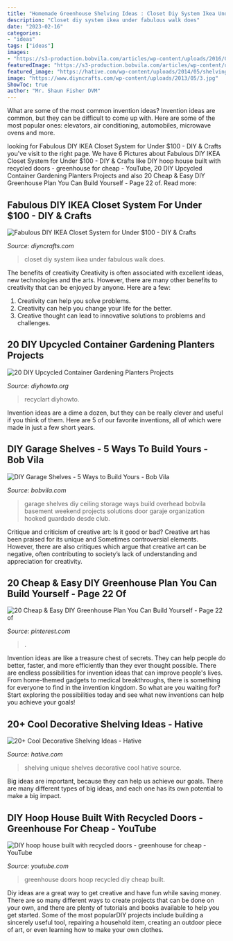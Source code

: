 ```yaml
---
title: "Homemade Greenhouse Shelving Ideas : Closet Diy System Ikea Under Fabulous Walk Does"
description: "Closet diy system ikea under fabulous walk does"
date: "2023-02-16"
categories:
- "ideas"
tags: ["ideas"]
images:
- "https://s3-production.bobvila.com/articles/wp-content/uploads/2016/03/DIY-Garage-Shelves-Ceiling.jpg"
featuredImage: "https://s3-production.bobvila.com/articles/wp-content/uploads/2016/03/DIY-Garage-Shelves-Ceiling.jpg"
featured_image: "https://hative.com/wp-content/uploads/2014/05/shelving-ideas/4-unique-shelves-ideas.jpg"
image: "https://www.diyncrafts.com/wp-content/uploads/2013/05/3.jpg"
ShowToc: true
author: "Mr. Shaun Fisher DVM"
---
```



What are some of the most common invention ideas?
Invention ideas are common, but they can be difficult to come up with. Here are some of the most popular ones: elevators, air conditioning, automobiles, microwave ovens and more.

	

		
looking for Fabulous DIY IKEA Closet System for Under $100 - DIY &amp; Crafts you've visit to the right page. We have 6 Pictures about Fabulous DIY IKEA Closet System for Under $100 - DIY &amp; Crafts like DIY hoop house built with recycled doors - greenhouse for cheap - YouTube, 20 DIY Upcycled Container Gardening Planters Projects and also 20 Cheap &amp; Easy DIY Greenhouse Plan You Can Build Yourself - Page 22 of. Read more:
		
    
## Fabulous DIY IKEA Closet System For Under $100 - DIY &amp; Crafts

<img loading=lazy src="https://www.diyncrafts.com/wp-content/uploads/2013/05/3.jpg" onerror="this.onerror=null;this.src='https://tse1.mm.bing.net/th?id=OIP.tlaLLVtVo7eHvTti0mn1BQAAAA&amp;pid=15.1';" alt="Fabulous DIY IKEA Closet System for Under $100 - DIY &amp; Crafts">

_Source: diyncrafts.com_

>closet diy system ikea under fabulous walk does. 

	

The benefits of creativity
Creativity is often associated with excellent ideas, new technologies and the arts. However, there are many other benefits to creativity that can be enjoyed by anyone. Here are a few: 
1. Creativity can help you solve problems.
2. Creativity can help you change your life for the better.
3. Creative thought can lead to innovative solutions to problems and challenges.

    
## 20 DIY Upcycled Container Gardening Planters Projects

<img loading=lazy src="https://www.diyhowto.org/wp-content/uploads/DIY-Cut-Wine-Glass-Planter-Instructions-20-DIY-Upcycled-Container-Gardening-Planters-Projects.jpg" onerror="this.onerror=null;this.src='https://tse4.mm.bing.net/th?id=OIP.KlcmIrVMtoy9J72l28wJjQHaJ8&amp;pid=15.1';" alt="20 DIY Upcycled Container Gardening Planters Projects">

_Source: diyhowto.org_

>recyclart diyhowto. 

	

Invention ideas are a dime a dozen, but they can be really clever and useful if you think of them. Here are 5 of our favorite inventions, all of which were made in just a few short years.

    
## DIY Garage Shelves - 5 Ways To Build Yours - Bob Vila

<img loading=lazy src="https://s3-production.bobvila.com/articles/wp-content/uploads/2016/03/DIY-Garage-Shelves-Ceiling.jpg" onerror="this.onerror=null;this.src='https://tse1.mm.bing.net/th?id=OIP.LtgaW3AInNB19BzIWyG8LQHaFI&amp;pid=15.1';" alt="DIY Garage Shelves - 5 Ways to Build Yours - Bob Vila">

_Source: bobvila.com_

>garage shelves diy ceiling storage ways build overhead bobvila basement weekend projects solutions door garaje organization hooked guardado desde club. 

	

Critique and criticism of creative art: Is it good or bad?
Creative art has been praised for its unique and Sometimes controversial elements. However, there are also critiques which argue that creative art can be negative, often contributing to society’s lack of understanding and appreciation for creativity.

    
## 20 Cheap &amp; Easy DIY Greenhouse Plan You Can Build Yourself - Page 22 Of

<img loading=lazy src="https://i.pinimg.com/736x/a8/34/29/a83429ff319cb99cb9312b09096948c7.jpg" onerror="this.onerror=null;this.src='https://tse4.mm.bing.net/th?id=OIP.a9ADrb4rw97yscSqfzqdgwHaPk&amp;pid=15.1';" alt="20 Cheap &amp; Easy DIY Greenhouse Plan You Can Build Yourself - Page 22 of">

_Source: pinterest.com_

>. 

	

Invention ideas are like a treasure chest of secrets. They can help people do better, faster, and more efficiently than they ever thought possible. There are endless possibilities for invention ideas that can improve people's lives. From home-themed gadgets to medical breakthroughs, there is something for everyone to find in the invention kingdom. So what are you waiting for? Start exploring the possibilities today and see what new inventions can help you achieve your goals!

    
## 20+ Cool Decorative Shelving Ideas - Hative

<img loading=lazy src="https://hative.com/wp-content/uploads/2014/05/shelving-ideas/4-unique-shelves-ideas.jpg" onerror="this.onerror=null;this.src='https://tse3.mm.bing.net/th?id=OIP.cr-kSBtxpn0a0KKdZxe5MwHaH5&amp;pid=15.1';" alt="20+ Cool Decorative Shelving Ideas - Hative">

_Source: hative.com_

>shelving unique shelves decorative cool hative source. 

	

Big ideas are important, because they can help us achieve our goals. There are many different types of big ideas, and each one has its own potential to make a big impact. 

    
## DIY Hoop House Built With Recycled Doors - Greenhouse For Cheap - YouTube

<img loading=lazy src="https://i.ytimg.com/vi/iRZxqCmkkP8/maxresdefault.jpg" onerror="this.onerror=null;this.src='https://tse3.mm.bing.net/th?id=OIP.O7FYeFpO7lLj-FE5iA-A8wHaEK&amp;pid=15.1';" alt="DIY hoop house built with recycled doors - greenhouse for cheap - YouTube">

_Source: youtube.com_

>greenhouse doors hoop recycled diy cheap built. 

	

Diy ideas are a great way to get creative and have fun while saving money. There are so many different ways to create projects that can be done on your own, and there are plenty of tutorials and books available to help you get started. Some of the most popularDIY projects include building a sincerely useful tool, repairing a household item, creating an outdoor piece of art, or even learning how to make your own clothes.

